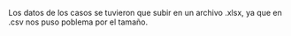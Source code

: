 Los datos de los casos se tuvieron que subir en un archivo .xlsx, ya que en .csv nos puso poblema por el tamaño.
